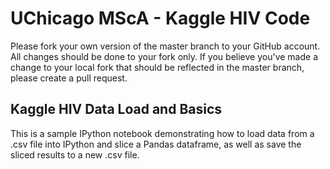 UChicago MScA - Kaggle HIV Code
===

Please fork your own version of the master branch to your GitHub account. All changes should be done to your fork only. If you believe you've made a change to your local fork that should be reflected in the master branch, please create a pull request.

Kaggle HIV Data Load and Basics
-

This is a sample IPython notebook demonstrating how to load data from a .csv file into IPython and slice a Pandas dataframe, as well as save the sliced results to a new .csv file.


